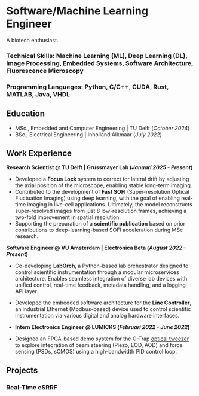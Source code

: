 # Software/Machine Learning Engineer
A biotech enthusiast.

### Technical Skills: Machine Learning (ML), Deep Learning (DL), Image Processing, Embedded Systems, Software Architecture, Fluorescence Microscopy
### Programming Langueges: Python, C/C++, CUDA, Rust, MATLAB, Java, VHDL

## Education
- MSc., Embedded and Computer Engineering | TU Delft (_October 2024_)
- BSc., Electrical Engineering | Inholland Alkmaar (_July 2022_)

## Work Experience
**Research Scientist @ TU Delft | Grussmayer Lab (_Januari 2025 - Present_)**
- Developed a **Focus Lock** system to correct for lateral drift by adjusting the axial position of the microscope, enabling stable long-term imaging.
- Contributed to the development of **Fast SOFI** (Super-resolution Optical Fluctuation Imaging) using deep learning, with the goal of enabling real-time imaging in live-cell applications. Ultimately, the model reconstructs super-resolved images from just 8 low-resolution frames, achieving a two-fold improvement in spatial resolution.
- Supporting the preparation of a **scientific publication** based on prior contributions to deep-learning-based SOFI acceleration during MSc research.

**Software Engineer @ VU Amsterdam | Electronica Beta (_August 2022 - Present_)**
- Co-developing **LabOrch**, a Python-based lab orchestrator designed to control scientific instrumentation through a modular microservices architecture. Enables seamless integration of diverse lab devices with unified control, real-time feedback, metadata handling, and a logging API layer.
- Developed the embedded software architecture for the **Line Controller**, an industrial Ethernet (Modbus-based) device used to control scientific instrumentation via various digital and analog hardware interfaces.

- **Intern Electronics Engineer @ LUMICKS (_Februari 2022 - June 2022_)**
-  Designed an FPGA-based demo system for the C-Trap [optical tweezer](https://en.wikipedia.org/wiki/Optical_tweezers) to explore integration of beam steering (Piezo, EOD, AOD) and force sensing (PSDs, sCMOS) using a high-bandwidth PID control loop.

## Projects
### Real-Time eSRRF
